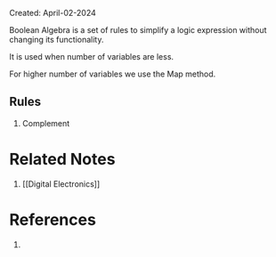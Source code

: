 Created: April-02-2024

Boolean Algebra is a set of rules to simplify a logic expression without changing its functionality.

It is used when number of variables are less.

For higher number of variables we use the Map method.
## Rules

1. Complement
# Related Notes

1. [[Digital Electronics]]
# References

1. 